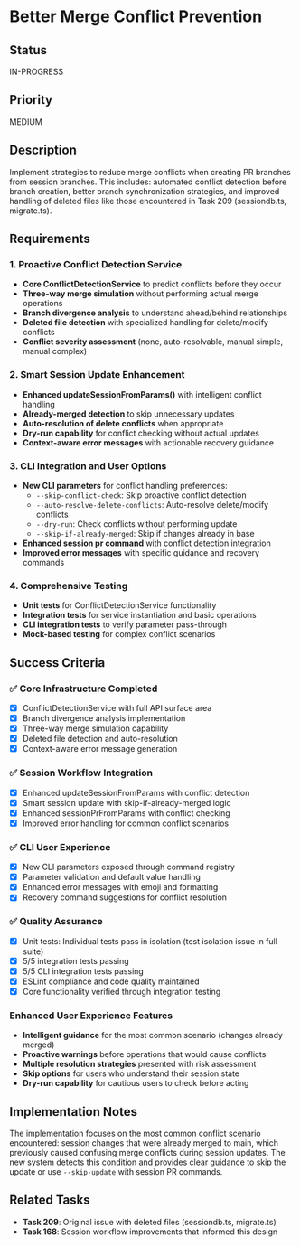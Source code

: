 # Better Merge Conflict Prevention

## Status

IN-PROGRESS

## Priority

MEDIUM

## Description

Implement strategies to reduce merge conflicts when creating PR branches from session branches. This includes: automated conflict detection before branch creation, better branch synchronization strategies, and improved handling of deleted files like those encountered in Task 209 (sessiondb.ts, migrate.ts).

## Requirements

### 1. Proactive Conflict Detection Service

- **Core ConflictDetectionService** to predict conflicts before they occur
- **Three-way merge simulation** without performing actual merge operations
- **Branch divergence analysis** to understand ahead/behind relationships
- **Deleted file detection** with specialized handling for delete/modify conflicts
- **Conflict severity assessment** (none, auto-resolvable, manual simple, manual complex)

### 2. Smart Session Update Enhancement

- **Enhanced updateSessionFromParams()** with intelligent conflict handling
- **Already-merged detection** to skip unnecessary updates  
- **Auto-resolution of delete conflicts** when appropriate
- **Dry-run capability** for conflict checking without actual updates
- **Context-aware error messages** with actionable recovery guidance

### 3. CLI Integration and User Options

- **New CLI parameters** for conflict handling preferences:
  - `--skip-conflict-check`: Skip proactive conflict detection
  - `--auto-resolve-delete-conflicts`: Auto-resolve delete/modify conflicts
  - `--dry-run`: Check conflicts without performing update
  - `--skip-if-already-merged`: Skip if changes already in base
- **Enhanced session pr command** with conflict detection integration
- **Improved error messages** with specific guidance and recovery commands

### 4. Comprehensive Testing

- **Unit tests** for ConflictDetectionService functionality
- **Integration tests** for service instantiation and basic operations
- **CLI integration tests** to verify parameter pass-through
- **Mock-based testing** for complex conflict scenarios

## Success Criteria

### ✅ Core Infrastructure Completed

- [x] ConflictDetectionService with full API surface area
- [x] Branch divergence analysis implementation
- [x] Three-way merge simulation capability
- [x] Deleted file detection and auto-resolution
- [x] Context-aware error message generation

### ✅ Session Workflow Integration

- [x] Enhanced updateSessionFromParams with conflict detection
- [x] Smart session update with skip-if-already-merged logic
- [x] Enhanced sessionPrFromParams with conflict checking
- [x] Improved error handling for common conflict scenarios

### ✅ CLI User Experience

- [x] New CLI parameters exposed through command registry
- [x] Parameter validation and default value handling
- [x] Enhanced error messages with emoji and formatting
- [x] Recovery command suggestions for conflict resolution

### ✅ Quality Assurance

- [x] Unit tests: Individual tests pass in isolation (test isolation issue in full suite)
- [x] 5/5 integration tests passing
- [x] 5/5 CLI integration tests passing  
- [x] ESLint compliance and code quality maintained
- [x] Core functionality verified through integration testing

### Enhanced User Experience Features

- **Intelligent guidance** for the most common scenario (changes already merged)
- **Proactive warnings** before operations that would cause conflicts
- **Multiple resolution strategies** presented with risk assessment
- **Skip options** for users who understand their session state
- **Dry-run capability** for cautious users to check before acting

## Implementation Notes

The implementation focuses on the most common conflict scenario encountered:
session changes that were already merged to main, which previously caused
confusing merge conflicts during session updates. The new system detects
this condition and provides clear guidance to skip the update or use
`--skip-update` with session PR commands.

## Related Tasks

- **Task 209**: Original issue with deleted files (sessiondb.ts, migrate.ts)
- **Task 168**: Session workflow improvements that informed this design
